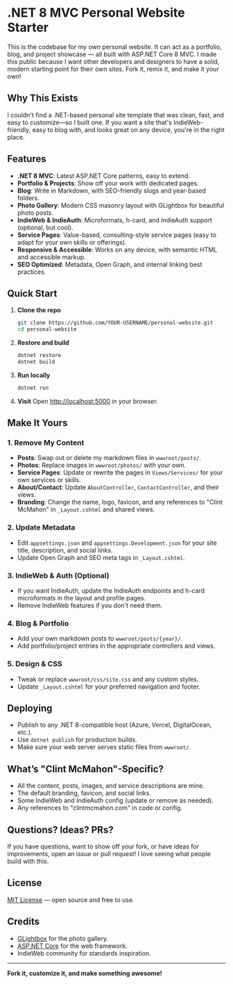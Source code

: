 # .NET 8 MVC Personal Website Starter
This is the codebase for my own personal website. It can act as a portfolio, blog, and project showcase — all built with ASP.NET Core 8 MVC. I made this public because I want other developers and designers to have a solid, modern starting point for their own sites. Fork it, remix it, and make it your own!

## Why This Exists

I couldn't find a .NET-based personal site template that was clean, fast, and easy to customize—so I built one. If you want a site that's IndieWeb-friendly, easy to blog with, and looks great on any device, you're in the right place.

## Features

- **.NET 8 MVC**: Latest ASP.NET Core patterns, easy to extend.
- **Portfolio & Projects**: Show off your work with dedicated pages.
- **Blog**: Write in Markdown, with SEO-friendly slugs and year-based folders.
- **Photo Gallery**: Modern CSS masonry layout with GLightbox for beautiful photo posts.
- **IndieWeb & IndieAuth**: Microformats, h-card, and IndieAuth support (optional, but cool).
- **Service Pages**: Value-based, consulting-style service pages (easy to adapt for your own skills or offerings).
- **Responsive & Accessible**: Works on any device, with semantic HTML and accessible markup.
- **SEO Optimized**: Metadata, Open Graph, and internal linking best practices.

## Quick Start

1. **Clone the repo**
   ```sh
   git clone https://github.com/YOUR-USERNAME/personal-website.git
   cd personal-website
   ```
2. **Restore and build**
   ```sh
   dotnet restore
   dotnet build
   ```
3. **Run locally**
   ```sh
   dotnet run
   ```
4. **Visit**
   Open [http://localhost:5000](http://localhost:5000) in your browser.

## Make It Yours

### 1. Remove My Content
- **Posts**: Swap out or delete my markdown files in `wwwroot/posts/`.
- **Photos**: Replace images in `wwwroot/photos/` with your own.
- **Service Pages**: Update or rewrite the pages in `Views/Services/` for your own services or skills.
- **About/Contact**: Update `AboutController`, `ContactController`, and their views.
- **Branding**: Change the name, logo, favicon, and any references to "Clint McMahon" in `_Layout.cshtml` and shared views.

### 2. Update Metadata
- Edit `appsettings.json` and `appsettings.Development.json` for your site title, description, and social links.
- Update Open Graph and SEO meta tags in `_Layout.cshtml`.

### 3. IndieWeb & Auth (Optional)
- If you want IndieAuth, update the IndieAuth endpoints and h-card microformats in the layout and profile pages.
- Remove IndieWeb features if you don't need them.

### 4. Blog & Portfolio
- Add your own markdown posts to `wwwroot/posts/{year}/`.
- Add portfolio/project entries in the appropriate controllers and views.

### 5. Design & CSS
- Tweak or replace `wwwroot/css/site.css` and any custom styles.
- Update `_Layout.cshtml` for your preferred navigation and footer.

## Deploying
- Publish to any .NET 8-compatible host (Azure, Vercel, DigitalOcean, etc.).
- Use `dotnet publish` for production builds.
- Make sure your web server serves static files from `wwwroot/`.

## What’s "Clint McMahon"-Specific?
- All the content, posts, images, and service descriptions are mine.
- The default branding, favicon, and social links.
- Some IndieWeb and IndieAuth config (update or remove as needed).
- Any references to "clintmcmahon.com" in code or config.

## Questions? Ideas? PRs?
If you have questions, want to show off your fork, or have ideas for improvements, open an issue or pull request! I love seeing what people build with this.

## License
[MIT License](https://opensource.org/licenses/MIT) — open source and free to use.

## Credits
- [GLightbox](https://github.com/biati-digital/glightbox) for the photo gallery.
- [ASP.NET Core](https://dotnet.microsoft.com/) for the web framework.
- IndieWeb community for standards inspiration.

---

**Fork it, customize it, and make something awesome!**
